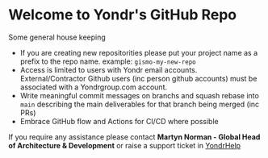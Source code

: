# Welcome to Yondr's GitHub Repo
Some general house keeping
 - If you are creating new repositorities please put your project name as a prefix to the repo name. example: `gismo-my-new-repo`
 - Access is limited to users with Yondr email accounts. External/Contractor Github users (inc person github accounts) must be associated with a Yondrgroup.com account.
 - Write meaningful commit messages on branchs and squash rebase into `main` describing the main deliverables for that branch being merged (inc PRs)
 - Embrace GitHub flow and Actions for CI/CD where possible

If you require any assistance please contact **Martyn Norman - Global Head of Architecture & Development** 
or raise a support ticket in [YondrHelp](https://helpdesk.yondrhelp.com/a/dashboard/default)
